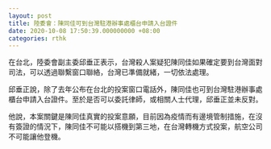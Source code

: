 ```yaml
---
layout: post
title: 陸委會：陳同佳可到台灣駐港辦事處櫃台申請入台證件
date: 2020-10-08 17:50:39.000000000 +08:00
categories: rthk
---
```


在台北，陸委會副主委邱垂正表示，台灣殺人案疑犯陳同佳如果確定要到台灣面對司法，可以透過聯繫窗口聯絡，台灣已準備就緒，一切依法處理。

邱垂正說，除了去年公布在台北的投案窗口電話外，陳同佳也可到台灣駐港辦事處櫃台申請入台證件。至於是否可以委託律師，或相關人士代理，邱垂正並未反對。

他說，本案關鍵是陳同佳真實的投案意願，目前因為疫情而有邊境管制措施，在沒有簽證的情況下，陳同佳不可能以搭機到第三地，在台灣轉機方式投案，航空公司不可能讓他登機。
